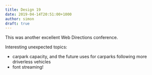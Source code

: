 ```yaml
---
title: Design 19
date: 2019-04-14T20:51:00+1000
author: simon
draft: true
---
```


This was another excellent Web Directions conference.

Interesting unexpected topics:
- carpark capacity, and the future uses for carparks following more driverless vehicles
- font streaming! 

